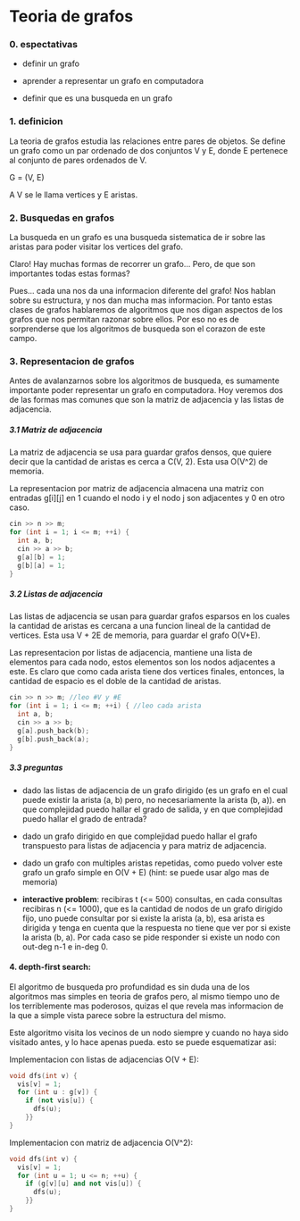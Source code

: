 # Teoria de grafos

### 0. espectativas

- definir un grafo

- aprender a representar un grafo en computadora

- definir que es una busqueda en un grafo


### 1. definicion

La teoria de grafos estudia las relaciones entre
pares de objetos. Se define un grafo como un par
ordenado de dos conjuntos V y E, donde E pertenece al conjunto de pares ordenados de V.

G = (V, E)

A V se le llama vertices y E aristas. 

### 2. Busquedas en grafos

La busqueda en un grafo es una busqueda sistematica de ir sobre las aristas para 
poder visitar los vertices del grafo.

Claro! Hay muchas formas de recorrer un grafo... Pero, de que son importantes todas estas formas? 

Pues... cada una nos da una informacion diferente del grafo! Nos hablan sobre su estructura, y nos
dan mucha mas informacion. Por tanto estas clases de grafos hablaremos de algoritmos que nos digan aspectos de los grafos que nos permitan razonar sobre ellos. Por eso no es de sorprenderse que los algoritmos de busqueda son el corazon de este campo.


### 3. Representacion de grafos

Antes de avalanzarnos sobre los algoritmos de busqueda, es sumamente importante poder representar un grafo en computadora. Hoy veremos dos de las formas mas comunes que son la matriz de adjacencia y las listas de adjacencia.


##### 3.1 Matriz de adjacencia

La matriz de adjacencia se usa para guardar grafos densos, que quiere decir que la cantidad de aristas es cerca a C(V, 2). Esta usa O(V^2)
de memoria.

La representacion por matriz de adjacencia almacena una matriz con entradas g[i][j] en 1 cuando el nodo
i y el nodo j son adjacentes y 0 en otro caso.

```cpp
cin >> n >> m;
for (int i = 1; i <= m; ++i) {
  int a, b;
  cin >> a >> b;
  g[a][b] = 1;
  g[b][a] = 1;
}
```

##### 3.2 Listas de adjacencia

Las listas de adjacencia se usan para guardar grafos esparsos en los cuales la cantidad de aristas es cercana a una funcion lineal de la cantidad de vertices. Esta usa V + 2E de memoria,
para guardar el grafo O(V+E).

Las representacion por listas de adjacencia,
mantiene una lista de elementos para cada nodo, estos elementos son los nodos adjacentes a este.
Es claro que como cada arista tiene dos vertices
finales, entonces, la cantidad de espacio es el doble de la cantidad de aristas.

```cpp
cin >> n >> m; //leo #V y #E
for (int i = 1; i <= m; ++i) { //leo cada arista
  int a, b;
  cin >> a >> b;
  g[a].push_back(b);
  g[b].push_back(a);
}
``` 

##### 3.3 preguntas

- dado las listas de adjacencia de un grafo dirigido (es un grafo
en el cual puede existir la arista (a, b) pero, no necesariamente
la arista (b, a)). en que complejidad puedo hallar el grado de salida,
y en que complejidad puedo hallar el grado de entrada?

- dado un grafo dirigido en que complejidad puedo hallar el grafo transpuesto
para listas de adjacencia y para matriz de adjacencia.

- dado un grafo con multiples aristas repetidas, como puedo volver
este grafo un grafo simple en O(V + E) (hint: se puede usar algo mas de memoria)

- **interactive problem**: recibiras t (<= 500) consultas, en cada
consultas recibiras n (<= 1000), que es la cantidad de nodos de un 
grafo dirigido fijo, uno puede consultar por si existe la arista (a, b),
esa arista es dirigida y tenga en cuenta que la respuesta no tiene
que ver por si existe la arista (b, a). Por cada caso se pide
responder si existe un nodo con out-deg n-1 e in-deg 0.


#### 4. depth-first search:

El algoritmo de busqueda pro profundidad es sin duda una de los algoritmos
mas simples en teoria de grafos pero, al mismo tiempo uno de los terriblemente
mas poderosos, quizas el que revela mas informacion de la que a simple vista
parece sobre la estructura del mismo. 

Este algoritmo visita los vecinos de un nodo siempre y cuando no haya sido visitado
antes, y lo hace apenas pueda. esto se puede esquematizar asi:

Implementacion con listas de adjacencias O(V + E):

```cpp 
void dfs(int v) {
  vis[v] = 1;
  for (int u : g[v]) {
    if (not vis[u]) {
      dfs(u);
    }}
}
```

Implementacion con matriz de adjacencia O(V^2):

```cpp 
void dfs(int v) {
  vis[v] = 1;
  for (int u = 1; u <= n; ++u) {
    if (g[v][u] and not vis[u]) {
      dfs(u);
    }}
}
```










